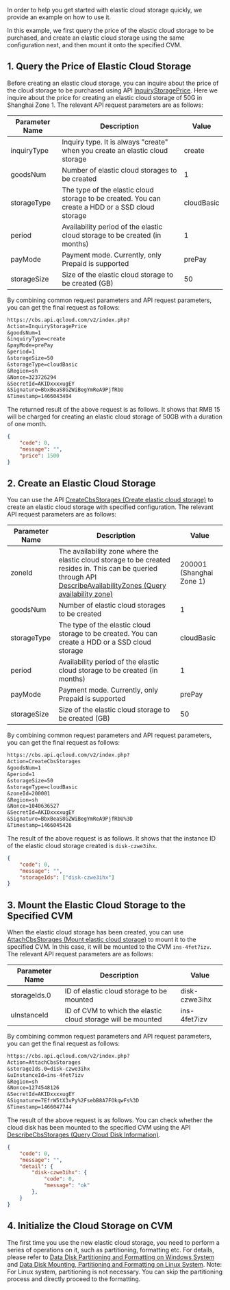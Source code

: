 In order to help you get started with elastic cloud storage quickly, we provide an example on how to use it.

In this example, we first query the price of the elastic cloud storage to be purchased, and create an elastic cloud storage using the same configuration next, and then mount it onto the specified CVM.

## 1. Query the Price of Elastic Cloud Storage

Before creating an elastic cloud storage, you can inquire about the price of the cloud storage to be purchased using API [InquiryStoragePrice](/doc/api/364/2522). Here we inquire about the price for creating an elastic cloud storage of 50G in Shanghai Zone 1. The relevant API request parameters are as follows:

| Parameter Name | Description | Value |
| --- | --- | --- |
| inquiryType | Inquiry type. It is always "create" when you create an elastic cloud storage | create |
| goodsNum | Number of elastic cloud storages to be created | 1 |
| storageType | The type of the elastic cloud storage to be created. You can create a HDD or a SSD cloud storage  | cloudBasic |
| period | Availability period of the elastic cloud storage to be created (in months) | 1 |
| payMode | Payment mode. Currently, only Prepaid is supported | prePay |
| storageSize | Size of the elastic cloud storage to be created (GB) | 50 |

 By combining common request parameters and API request parameters, you can get the final request as follows:
```txt
https://cbs.api.qcloud.com/v2/index.php?
Action=InquiryStoragePrice
&goodsNum=1
&inquiryType=create
&payMode=prePay
&period=1
&storageSize=50
&storageType=cloudBasic
&Region=sh
&Nonce=323726294
&SecretId=AKIDxxxxugEY
&Signature=BbxBeaS8GZWiBegYmReA9PjfRbU
&Timestamp=1466043404
```

The returned result of the above request is as follows. It shows that RMB 15 will be charged for creating an elastic cloud storage of 50GB with a duration of one month.
```json
{
	"code": 0,
	"message": "",
	"price": 1500
}
```


## 2. Create an Elastic Cloud Storage

You can use the API [CreateCbsStorages (Create elastic cloud storage)](/doc/api/364/2524) to create an elastic cloud storage with specified configuration. The relevant API request parameters are as follows:

| Parameter Name | Description | Value |
| --- | --- | --- |
| zoneId | The availability zone where the elastic cloud storage to be created resides in. This can be queried through API [DescribeAvailabilityZones (Query availability zone)](/doc/api/229/1286) | 200001 (Shanghai Zone 1) |
| goodsNum | Number of elastic cloud storages to be created | 1 |
| storageType | The type of the elastic cloud storage to be created. You can create a HDD or a SSD cloud storage  | cloudBasic |
| period | Availability period of the elastic cloud storage to be created (in months) | 1 |
| payMode | Payment mode. Currently, only Prepaid is supported | prePay |
| storageSize | Size of the elastic cloud storage to be created (GB) | 50 |

 By combining common request parameters and API request parameters, you can get the final request as follows:

```txt
https://cbs.api.qcloud.com/v2/index.php?
Action=CreateCbsStorages
&goodsNum=1
&period=1
&storageSize=50
&storageType=cloudBasic
&zoneId=200001
&Region=sh
&Nonce=1040636527
&SecretId=AKIDxxxxugEY
&Signature=BbxBeaS8GZWiBegYmReA9PjfRbU%3D
&Timestamp=1466045426
```

The result of the above request is as follows. It shows that the instance ID of the elastic cloud storage created is `disk-czwe3ihx`.

```json
{
	"code": 0,
	"message": "",
	"storageIds": ["disk-czwe3ihx"]
}
```

## 3. Mount the Elastic Cloud Storage to the Specified CVM

When the elastic cloud storage has been created, you can use [AttachCbsStorages (Mount elastic cloud storage)](/doc/api/364/2520) to mount it to the specified CVM. In this case, it will be mounted to the CVM `ins-4fet7izv`. The relevant API request parameters are as follows:

| Parameter Name | Description | Value |
| --- | --- | --- |
| storageIds.0 | ID of elastic cloud storage to be mounted | disk-czwe3ihx |
| uInstanceId | ID of CVM to which the elastic cloud storage will be mounted | ins-4fet7izv |

 By combining common request parameters and API request parameters, you can get the final request as follows:

```txt
https://cbs.api.qcloud.com/v2/index.php?
Action=AttachCbsStorages
&storageIds.0=disk-czwe3ihx
&uInstanceId=ins-4fet7izv
&Region=sh
&Nonce=1274548126
&SecretId=AKIDxxxxugEY
&Signature=7EfrW5tX3vPy%2FsebB8A7FOkqwFs%3D
&Timestamp=1466047744
```

The result of the above request is as follows. You can check whether the cloud disk has been mounted to the specified CVM using the API [DescribeCbsStorages (Query Cloud Disk Information)](https://www.qcloud.com/doc/api/364/2519).

```json
{
	"code": 0,
	"message": "",
	"detail": {
		"disk-czwe3ihx": {
			"code": 0,
			"message": "ok"
		},
	}
}
```

## 4. Initialize the Cloud Storage on CVM

The first time you use the new elastic cloud storage, you need to perform a series of operations on it, such as partitioning, formatting etc. For details, please refer to [Data Disk Partitioning and Formatting on Windows System](https://www.qcloud.com/doc/product/213/2158) and [Data Disk Mounting, Partitioning and Formatting on Linux System](https://www.qcloud.com/doc/product/362/3893). Note: For Linux system, partitioning is not necessary. You can skip the partitioning process and directly proceed to the formatting.


